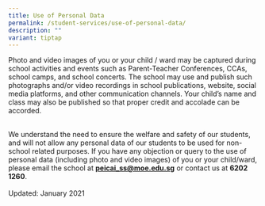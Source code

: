 ```yaml
---
title: Use of Personal Data
permalink: /student-services/use-of-personal-data/
description: ""
variant: tiptap
---
```

<p></p>
<p>Photo and video images of you or your child / ward may be captured during
school activities and events such as Parent-Teacher Conferences, CCAs,
school camps, and school concerts. The school may use and publish such
photographs and/or video recordings in school publications, website, social
media platforms, and other communication channels. Your child’s name and
class may also be published so that proper credit and accolade can be accorded.
<br>
<br>
</p>
<p>We understand the need to ensure the welfare and safety of our students,
and will not allow any personal data of our students to be used for non-school
related purposes. If you have any objection or query to the use of personal
data (including photo and video images) of you or your child/ward, please
email the school at&nbsp;<strong><a href="mailto:peicai_ss@moe.edu.sg" rel="noopener noreferrer nofollow" target="_blank">peicai_ss@moe.edu.sg</a></strong>&nbsp;or
contact us at <strong>6202 1260</strong>.
<br>
<br>Updated: January 2021</p>